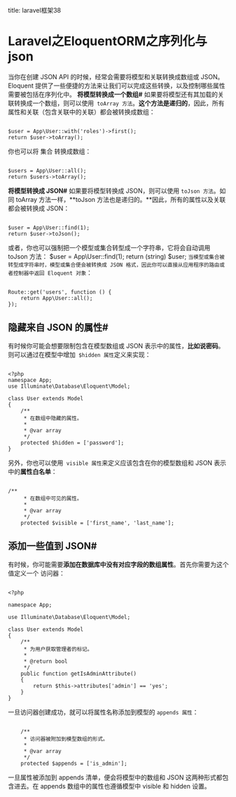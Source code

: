 title: laravel框架38 

#  Laravel之EloquentORM之序列化与json 
当你在创建 JSON API 的时候，经常会需要将模型和关联转换成数组或 JSON。Eloquent 提供了一些便捷的方法来让我们可以完成这些转换，以及控制哪些属性需要被包括在序列化中。
**将模型转换成一个数组#**
如果要将模型还有其加载的关联转换成一个数组，则可以使用`  toArray 方法 `。**这个方法是递归的**，因此，所有属性和关联（包含关联中的关联）都会被转换成数组：
```

$user = App\User::with('roles')->first();
return $user->toArray();

```
你也可以将 集合 转换成数组：
```

$users = App\User::all();
return $users->toArray();

```
**将模型转换成 JSON#**
如果要将模型转换成 JSON，则可以使用 ` toJson 方法 `。如同 toArray 方法一样，**toJson 方法也是递归的。**因此，所有的属性以及关联都会被转换成 JSON：
```

$user = App\User::find(1);
return $user->toJson();

```
或者，你也可以强制把一个模型或集合转型成一个字符串，它将会自动调用 toJson 方法：
$user = App\User::find(1);
return (string) $user;
` 当模型或集合被转型成字符串时，模型或集合便会被转换成 JSON 格式，因此你可以直接从应用程序的路由或者控制器中返回 Eloquent 对象 `：
```

Route::get('users', function () {
    return App\User::all();
});

```

##  隐藏来自 JSON 的属性# 
有时候你可能会想要限制包含在模型数组或 JSON 表示中的属性，**比如说密码**。则可以通过在模型中增加`  $hidden 属性 `定义来实现：
```

<?php
namespace App;
use Illuminate\Database\Eloquent\Model;

class User extends Model
{
    /**
     * 在数组中隐藏的属性。
     *
     * @var array
     */
    protected $hidden = ['password'];
}

```
另外，你也可以使用`  visible 属性 `来定义应该包含在你的模型数组和 JSON 表示中的**属性白名单**：
```

/**
     * 在数组中可见的属性。
     *
     * @var array
     */
    protected $visible = ['first_name', 'last_name'];

```
##  添加一些值到 JSON# 
有时候，你可能需要**添加在数据库中没有对应字段的数组属性**。首先你需要为这个值定义一个 访问器：
```

<?php

namespace App;

use Illuminate\Database\Eloquent\Model;

class User extends Model
{
    /**
     * 为用户获取管理者的标记。
     *
     * @return bool
     */
    public function getIsAdminAttribute()
    {
        return $this->attributes['admin'] == 'yes';
    }
}

```
一旦访问器创建成功，就可以将属性名称添加到模型的 ` appends 属性 `：
```

    /**
     * 访问器被附加到模型数组的形式。
     *
     * @var array
     */
    protected $appends = ['is_admin'];

```
一旦属性被添加到 appends 清单，便会将模型中的数组和 JSON 这两种形式都包含进去。在 appends 数组中的属性也遵循模型中 visible 和 hidden 设置。
